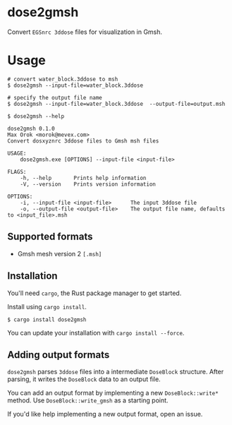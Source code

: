 # dose2gmsh
Convert `EGSnrc 3ddose` files for visualization in Gmsh. 

# Usage
```shell
# convert water_block.3ddose to msh
$ dose2gmsh --input-file=water_block.3ddose

# specify the output file name
$ dose2gmsh --input-file=water_block.3ddose  --output-file=output.msh

$ dose2gmsh --help 

dose2gmsh 0.1.0
Max Orok <morok@mevex.com>
Convert dosxyznrc 3ddose files to Gmsh msh files

USAGE:
    dose2gmsh.exe [OPTIONS] --input-file <input-file>

FLAGS:
    -h, --help       Prints help information
    -V, --version    Prints version information

OPTIONS:
    -i, --input-file <input-file>      The input 3ddose file
    -o, --output-file <output-file>    The output file name, defaults to <input_file>.msh
```

## Supported formats 
* Gmsh mesh version 2 `[.msh]` 

## Installation

You'll need `cargo`, the Rust package manager to get started. 

Install using `cargo install`. 

```shell
$ cargo install dose2gmsh
```

You can update your installation with `cargo install --force`. 

## Adding output formats 

`dose2gmsh` parses `3ddose` files into a intermediate `DoseBlock` structure. After parsing, it writes the `DoseBlock` data to an output file. 

You can add an output format by implementing a new `DoseBlock::write*` method. Use `DoseBlock::write_gmsh` as a starting point. 

If you'd like help implementing a new output format, open an issue.  
